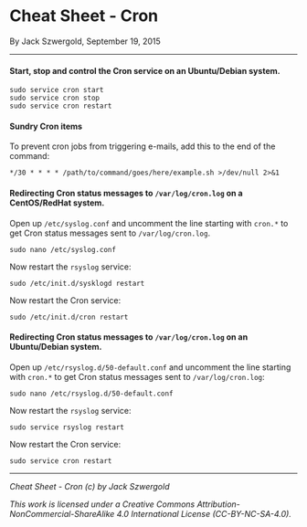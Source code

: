 # Cheat Sheet - Cron

By Jack Szwergold, September 19, 2015

***

#### Start, stop and control the Cron service on an Ubuntu/Debian system.

	sudo service cron start
	sudo service cron stop
	sudo service cron restart

#### Sundry Cron items

To prevent cron jobs from triggering e-mails, add this to the end of the command:

    */30 * * * * /path/to/command/goes/here/example.sh >/dev/null 2>&1

#### Redirecting Cron status messages to `/var/log/cron.log` on a CentOS/RedHat system.

Open up `/etc/syslog.conf` and uncomment the line starting with `cron.*` to get Cron status messages sent to `/var/log/cron.log`.

	sudo nano /etc/syslog.conf

Now restart the `rsyslog` service:

	sudo /etc/init.d/sysklogd restart

Now restart the Cron service:

	sudo /etc/init.d/cron restart

#### Redirecting Cron status messages to `/var/log/cron.log` on an Ubuntu/Debian system.

Open up `/etc/rsyslog.d/50-default.conf` and uncomment the line starting with `cron.*` to get Cron status messages sent to `/var/log/cron.log`:

	sudo nano /etc/rsyslog.d/50-default.conf

Now restart the `rsyslog` service:

	sudo service rsyslog restart

Now restart the Cron service:

	sudo service cron restart

***

*Cheat Sheet - Cron (c) by Jack Szwergold*

*This work is licensed under a Creative Commons Attribution-NonCommercial-ShareAlike 4.0 International License (CC-BY-NC-SA-4.0).*